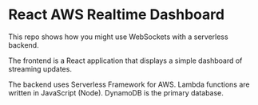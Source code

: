 # React AWS Realtime Dashboard

This repo shows how you might use WebSockets with a serverless backend.

The frontend is a React application that displays a simple dashboard of streaming updates.

The backend uses Serverless Framework for AWS. Lambda functions are written in JavaScript (Node). DynamoDB is the primary database.
